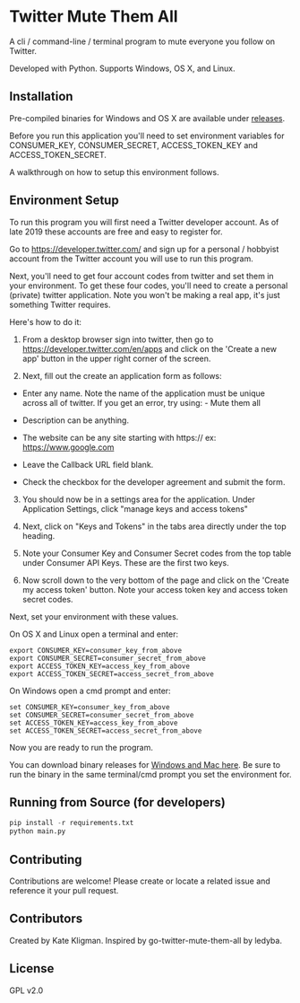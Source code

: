 Twitter Mute Them All
=====================

A cli / command-line / terminal program to mute everyone you follow on Twitter.

Developed with Python. Supports Windows, OS X, and Linux.

Installation
------------

Pre-compiled binaries for Windows and OS X are available under [releases](https://github.com/katekligman/twitter-mute-them-all/releases/latest).

Before you run this application you'll need to set environment variables for CONSUMER_KEY,
CONSUMER_SECRET, ACCESS_TOKEN_KEY and ACCESS_TOKEN_SECRET.

A walkthrough on how to setup this environment follows.

Environment Setup
-----------------
To run this program you will first need a Twitter developer account. As of late 2019 these
accounts are free and easy to register for.

Go to https://developer.twitter.com/ and sign up for a personal / hobbyist account from the
Twitter account you will use to run this program.

Next, you'll need to get four account codes from twitter and set them in your environment. 
To get these four codes, you'll need to create a personal (private) twitter application. 
Note you won't be making a real app, it's just something Twitter requires.

Here's how to do it:

1. From a desktop browser sign into twitter, then go to https://developer.twitter.com/en/apps and
click on the 'Create a new app' button in the upper right corner of the screen.

2. Next, fill out the create an application form as follows:

* Enter any name. Note the name of the application must be unique across all of twitter.
If you get an error, try using:  <yourtwittername> - Mute them all

* Description can be anything.

* The website can be any site starting with https:// ex: https://www.google.com

* Leave the Callback URL field blank.

* Check the checkbox for the developer agreement and submit the form.

3. You should now be in a settings area for the application.  Under
Application Settings, click "manage keys and access tokens"

4. Next, click on "Keys and Tokens" in the tabs area directly under the top heading.

5. Note your Consumer Key and Consumer Secret codes from the top table under
Consumer API Keys. These are the first two keys.

6. Now scroll down to the very bottom of the page and click on the
'Create my access token' button.  Note your access token key and access token secret codes.

Next, set your environment with these values.

On OS X and Linux open a terminal and enter:
```shell
export CONSUMER_KEY=consumer_key_from_above
export CONSUMER_SECRET=consumer_secret_from_above
export ACCESS_TOKEN_KEY=access_key_from_above
export ACCESS_TOKEN_SECRET=access_secret_from_above
```

On Windows open a cmd prompt and enter:
```shell
set CONSUMER_KEY=consumer_key_from_above
set CONSUMER_SECRET=consumer_secret_from_above
set ACCESS_TOKEN_KEY=access_key_from_above
set ACCESS_TOKEN_SECRET=access_secret_from_above
```
Now you are ready to run the program.

You can download binary releases for [Windows and Mac here](https://github.com/katekligman/twitter-mute-them-all/releases/latest).  Be sure to run the binary in the same terminal/cmd prompt you set the environment for.

Running from Source (for developers)
------------------------------------
```python
pip install -r requirements.txt
python main.py
```

Contributing
------------

Contributions are welcome! Please create or locate a related issue and reference it your pull request.

Contributors
------------

Created by Kate Kligman. Inspired by go-twitter-mute-them-all by ledyba.

License
-------

GPL v2.0
